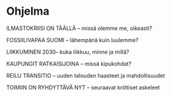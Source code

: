 
# Ohjelma

ILMASTOKRIISI ON TÄÄLLÄ – missä olemme me, oikeasti?

FOSSIILIVAPAA SUOMI – lähempänä kuin luulemme?

LIIKKUMINEN 2030– kuka liikkuu, minne ja millä?

KAUPUNGIT RATKAISIJOINA – missä kipukohdat?

REILU TRANSITIO – uuden talouden haasteet ja mahdollisuudet

TOIMIIN ON RYHDYTTÄVÄ NYT – seuraavat kriittiset askeleet


